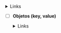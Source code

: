 <details><summary>Links</summary><p>

- [Arranjos](https://curriculum.laboratoria.la/pt/topics/javascript/04-arrays)
- [Array - MDN](https://developer.mozilla.org//pt-BR/docs/Web/JavaScript/Reference/Global_Objects/Array/)
- [Array.prototype.sort() - MDN](https://developer.mozilla.org/pt-BR/docs/Web/JavaScript/Reference/Global_Objects/Array/sort)
- [Array.prototype.forEach() - MDN](https://developer.mozilla.org/pt-BR/docs/Web/JavaScript/Reference/Global_Objects/Array/forEach)
- [Array.prototype.map() - MDN](https://developer.mozilla.org/pt-BR/docs/Web/JavaScript/Reference/Global_Objects/Array/map)
- [Array.prototype.filter() - MDN](https://developer.mozilla.org/pt-BR/docs/Web/JavaScript/Reference/Global_Objects/Array/filter)
- [Array.prototype.reduce() - MDN](https://developer.mozilla.org/pt-BR/docs/Web/JavaScript/Reference/Global_Objects/Array/Reduce)
</p></details>

- [ ] **Objetos (key, value)**

    <details><summary>Links</summary><p>

  - [Github Vanessa](https://github.com/vanessap91)
  </p></details>
